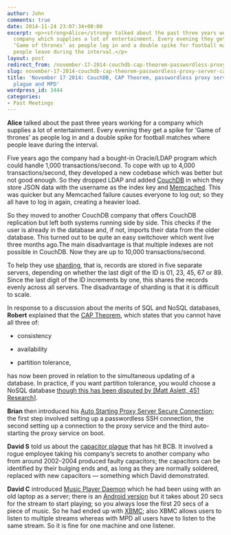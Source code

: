 ```yaml
---
author: John
comments: true
date: 2014-11-24 23:07:34+00:00
excerpt: <p><strong>Alice</strong> talked about the past three years working for a
  company which supplies a lot of entertainment. Every evening they get a spike for
  ‘Game of thrones’ as people log in and a double spike for football matches where
  people leave during the interval.</p>
layout: post
redirect_from: /november-17-2014-couchdb-cap-theorem-passwordless-proxy-server-capacitor-plague-and-mpd
slug: november-17-2014-couchdb-cap-theorem-passwordless-proxy-server-capacitor-plague-and-mpd
title: 'November 17 2014: CouchDB, CAP Theorem, passwordless proxy service, capacitor
  plague and MPD'
wordpress_id: 3444
categories:
- Past Meetings
---
```


**Alice** talked about the past three years working for a company which supplies a lot of entertainment. Every evening they get a spike for ‘Game of thrones’ as people log in and a double spike for football matches where people leave during the interval.




Five years ago the company had a bought-in Oracle/LDAP program which could handle 1,000 transactions/second. To cope with up to 4,000 transactions/second, they developed a new codebase which was better but not good enough. So they dropped LDAP and added [CouchDB](http://couchdb.apache.org/) in which they store JSON data with the username as the index key and [Memcached](http://memcached.org/). This was quicker but any Memcached failure causes everyone to log out; so they all have to log in again, creating a heavier load.




So they moved to another CouchDB company that offers CouchDB replication but left both systems running side by side. This checks if the user is already in the database and, if not, imports their data from the older database. This turned out to be quite an easy switchover which went live three months ago.The main disadvantage is that multiple indexes are not possible in CouchDB. Now they are up to 10,000 transactions/second.




To help they use [sharding](https://en.wikipedia.org/wiki/Sharding), that is, records are stored in five separate servers, depending on whether the last digit of the ID is 01, 23, 45, 67 or 89. Since the last digit of the ID increments by one, this shares the records evenly across all servers. The disadvantage of sharding is that it is difficult to scale.




In response to a discussion about the merits of SQL and NoSQL databases, **Robert** explained that the [CAP Theorem](https://en.wikipedia.org/wiki/CAP_theorem), which states that you cannot have all three of:






  * consistency


  * availability


  * partition tolerance,




has now been proved in relation to the simultaneous updating of a database. In practice, if you want partition tolerance, you would choose a NoSQL database [though this has been disputed by [Matt Aslett, 451 Research]](http://www.percona.com/live/mysql-conference-2013/sessions/cap-theorem-two-out-three-aint-right).




**Brian** then introduced his [Auto Starting Proxy Server Secure Connection](http://www.bradlug.co.uk/november-17-2014-couchdb-cap-theorem-passwordless-proxy-server-capacitor-plague-and-mpd/autostarting/); the first step involved setting up a passwordless SSH connection, the second setting up a connection to the proxy service and the third auto-starting the proxy service on boot.




**David S** told us about the [capacitor plague](http://en.wikipedia.org/wiki/Capacitor_plague) that has hit BCB. It involved a rogue employee taking his company’s secrets to another company who from around 2002–2004 produced faulty capacitors; the capacitors can be identified by their bulging ends and, as long as they are normally soldered, replaced with new capacitors — something which David demonstrated.




**David C** introduced [Music Player Daemon](http://www.musicpd.org/) which he had been using with an old laptop as a server; there is an [Android version](https://play.google.com/store/apps/details?id=org.musicpd) but it takes about 20 secs for the stream to start playing; so you always lose the first 20 secs of a piece of music. So he had ended up with [XBMC](http://kodi.tv/download/); also XBMC allows users to listen to multiple streams whereas with MPD all users have to listen to the same stream. So it is fine for one machine and one listener.
